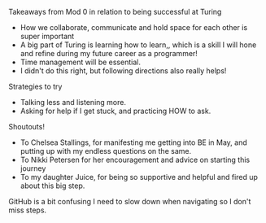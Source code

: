 Takeaways from Mod 0 in relation to being successful at Turing
* How we collaborate, communicate and hold space for each other is super important
* A big part of Turing is learning how to learn,, which is a skill I will hone and refine during my future career as a programmer!
* Time management will be essential.
* I didn't do this right, but following directions also really helps!

Strategies to try
* Talking less and listening more.
* Asking for help if I get stuck, and practicing HOW to ask.

Shoutouts!
* To Chelsea Stallings, for manifesting me getting into BE in May, and putting up with my endless questions on the same.
* To Nikki Petersen for her encouragement and advice on starting this journey
* To my daughter Juice, for being so supportive and helpful and fired up about this big step.

GitHub is a bit confusing
I need to slow down when navigating so I don't miss steps.
